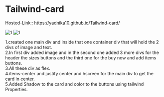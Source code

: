 # Tailwind-card
Hosted-Link:: https://yadnika10.github.io/Tailwind-card/

![1](https://github.com/yadnika10/Tailwind-card/assets/122971264/e6fee857-5e12-424c-88be-95f29c48ed15)
![1](https://github.com/yadnika10/Tailwind-card/assets/122971264/009eac6b-b3e1-4d6e-bf31-f1bd1a4b3946)

1.created one main div and inside that one container div that will hold the 2 divs of image and text.<br>
2.In first div added image and in the second one added 3 more divs for the header the sizes buttons and the third one for the buy now and add items buttons.<br>
3.All these div as flex.<br>
4.items-center and justify center and hscreen for the main div to get the card in center.<br>
5.Added Shadow to the card and color to the buttons using tailwind Properties.<br>
